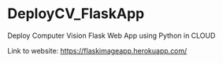 # DeployCV_FlaskApp
Deploy Computer Vision Flask Web App using Python in CLOUD

Link to website: https://flaskimageapp.herokuapp.com/ 
